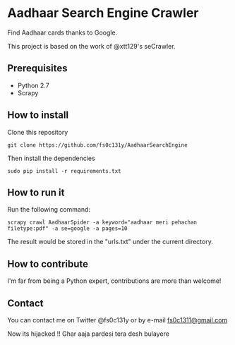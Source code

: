 # Aadhaar Search Engine Crawler
Find Aadhaar cards thanks to Google.

This project is based on the work of @xtt129's seCrawler.

## Prerequisites
* Python 2.7
* Scrapy

## How to install

Clone this repository

`git clone https://github.com/fs0c131y/AadhaarSearchEngine`

Then install the dependencies

`sudo pip install -r requirements.txt`

## How to run it
Run the following command:

```scrapy crawl AadhaarSpider -a keyword="aadhaar meri pehachan filetype:pdf" -a se=google -a pages=10```

The result would be stored in the "urls.txt" under the current directory.

## How to contribute
I'm far from being a Python expert, contributions are more than welcome!

## Contact
You can contact me on Twitter @fs0c131y or by e-mail fs0c1311@gmail.com

Now its hijacked !!
Ghar aaja pardesi tera desh bulayere
